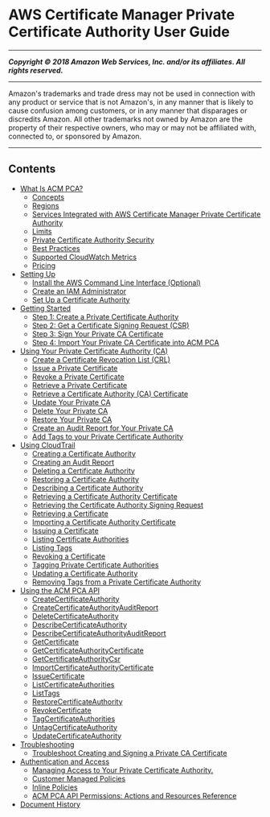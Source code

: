 # AWS Certificate Manager Private Certificate Authority User Guide

-----
*****Copyright &copy; 2018 Amazon Web Services, Inc. and/or its affiliates. All rights reserved.*****

-----
Amazon's trademarks and trade dress may not be used in 
     connection with any product or service that is not Amazon's, 
     in any manner that is likely to cause confusion among customers, 
     or in any manner that disparages or discredits Amazon. All other 
     trademarks not owned by Amazon are the property of their respective
     owners, who may or may not be affiliated with, connected to, or 
     sponsored by Amazon.

-----
## Contents
+ [What Is ACM PCA?](PcaWelcome.md)
   + [Concepts](PcaConcepts.md)
   + [Regions](PcaRegions.md)
   + [Services Integrated with AWS Certificate Manager Private Certificate Authority](PcaIntegratedServices.md)
   + [Limits](PcaLimits.md)
   + [Private Certificate Authority Security](PcaSecurity.md)
   + [Best Practices](PcaBestPractices.md)
   + [Supported CloudWatch Metrics](PcaCloudWatch.md)
   + [Pricing](PcaPricing.md)
+ [Setting Up](PcaSetup.md)
   + [Install the AWS Command Line Interface (Optional)](PcaInstallCLI.md)
   + [Create an IAM Administrator](PcaIamAdmin.md)
   + [Set Up a Certificate Authority](PcaOnPremises.md)
+ [Getting Started](PcaGetStarted.md)
   + [Step 1: Create a Private Certificate Authority](PcaCreateCa.md)
   + [Step 2: Get a Certificate Signing Request (CSR)](PcaGetCsr.md)
   + [Step 3: Sign Your Private CA Certificate](PcaSignCert.md)
   + [Step 4: Import Your Private CA Certificate into ACM PCA](PcaImportCaCert.md)
+ [Using Your Private Certificate Authority (CA)](PcaUsing.md)
   + [Create a Certificate Revocation List (CRL)](PcaUsingCrl.md)
   + [Issue a Private Certificate](PcaIssueCert.md)
   + [Revoke a Private Certificate](PcaRevokeCert.md)
   + [Retrieve a Private Certificate](PcaGetCert.md)
   + [Retrieve a Certificate Authority (CA) Certificate](PcaGetCACert.md)
   + [Update Your Private CA](PCAUpdateCA.md)
   + [Delete Your Private CA](PCADeleteCA.md)
   + [Restore Your Private CA](PCARestoreCA.md)
   + [Create an Audit Report for Your Private CA](PcaAuditReport.md)
   + [Add Tags to your Private Certificate Authority](PcaCaTagging.md)
+ [Using CloudTrail](PcaCtIntro.md)
   + [Creating a Certificate Authority](CT-CreateCA.md)
   + [Creating an Audit Report](CT-CreateAuditReport.md)
   + [Deleting a Certificate Authority](CT-DeleteCA.md)
   + [Restoring a Certificate Authority](CT-RestoreCA.md)
   + [Describing a Certificate Authority](CT-DescribeCA.md)
   + [Retrieving a Certificate Authority Certificate](CT-GetCACertificate.md)
   + [Retrieving the Certificate Authority Signing Request](CT-GetCACsr.md)
   + [Retrieving a Certificate](CT-GetCertificate.md)
   + [Importing a Certificate Authority Certificate](CT-ImportCACertificate.md)
   + [Issuing a Certificate](CT-IssueCertificate.md)
   + [Listing Certificate Authorities](CT-ListCAs.md)
   + [Listing Tags](CT-ListTags.md)
   + [Revoking a Certificate](CT-RevokeCertificate.md)
   + [Tagging Private Certificate Authorities](CT-TagPCA.md)
   + [Updating a Certificate Authority](CT-UpdateCA.md)
   + [Removing Tags from a Private Certificate Authority](CT-UntagPCA.md)
+ [Using the ACM PCA API](PcaApiIntro.md)
   + [CreateCertificateAuthority](JavaApi-CreatePrivateCertificateAuthority.md)
   + [CreateCertificateAuthorityAuditReport](JavaApi-CreateCertificateAuthorityAuditReport.md)
   + [DeleteCertificateAuthority](JavaApi-DeleteCertificateAuthority.md)
   + [DescribeCertificateAuthority](JavaApi-DescribeCertificateAuthority.md)
   + [DescribeCertificateAuthorityAuditReport](JavaApi-DescribeCertificateAuthorityAuditReport.md)
   + [GetCertificate](JavaApi-GetCertificate.md)
   + [GetCertificateAuthorityCertificate](JavaApi-GetCACertificate.md)
   + [GetCertificateAuthorityCsr](JavaApi-GetCertificateAuthorityCsr.md)
   + [ImportCertificateAuthorityCertificate](JavaApi-ImportCertificateAuthorityCertificate.md)
   + [IssueCertificate](JavaApi-IssueCertificate.md)
   + [ListCertificateAuthorities](JavaApi-ListCertificateAuthorities.md)
   + [ListTags](JavaApi-ListTags.md)
   + [RestoreCertificateAuthority](JavaApi-RestoreCertificateAuthority.md)
   + [RevokeCertificate](JavaApi-RevokeCertificate.md)
   + [TagCertificateAuthorities](JavaApi-TagPCA.md)
   + [UntagCertificateAuthority](JavaApi-UnTagPCA.md)
   + [UpdateCertificateAuthority](JavaApi-UpdateCertificateAuthority.md)
+ [Troubleshooting](PcaTsIntro.md)
   + [Troubleshoot Creating and Signing a Private CA Certificate](PcaTsSignCsr.md)
+ [Authentication and Access](auth-toplevel.md)
   + [Managing Access to Your Private Certificate Authority.](auth-overview.md)
   + [Customer Managed Policies](auth-custmanagedpolicies.md)
   + [Inline Policies](auth-inlinepolicies.md)
   + [ACM PCA API Permissions: Actions and Resources Reference](auth-apipermissions.md)
+ [Document History](doc-history.md)